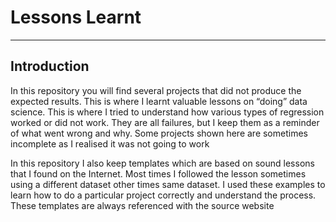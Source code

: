 # Lessons Learnt
___
## Introduction
In this repository you will find several projects that did not produce the expected results. This is where I learnt valuable lessons on “doing” data science. This is where I tried to understand how various types of regression worked or did not work. They are all failures,  but I keep them as a reminder of what went wrong and why. Some projects shown here are sometimes incomplete as I realised it was not going to work

In this repository I also keep templates which are based on sound lessons that I found on the Internet. Most times I followed the lesson sometimes using a different dataset other times same dataset. I used these examples to learn how to do a particular project correctly and understand the process. These templates are always referenced with the source website

